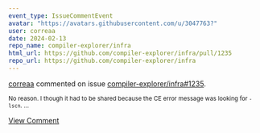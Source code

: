 ```yaml
---
event_type: IssueCommentEvent
avatar: "https://avatars.githubusercontent.com/u/3047763?"
user: correaa
date: 2024-02-13
repo_name: compiler-explorer/infra
html_url: https://github.com/compiler-explorer/infra/pull/1235
repo_url: https://github.com/compiler-explorer/infra
---
```


<a href='https://github.com/correaa' target='_blank'>correaa</a> commented on issue <a href='https://github.com/compiler-explorer/infra/pull/1235' target='_blank'>compiler-explorer/infra#1235</a>.

<small>No reason. I though it had to be shared because the CE error message was looking for `-lscn`. ...</small>

<a href='https://github.com/compiler-explorer/infra/pull/1235' target='_blank'>View Comment</a>